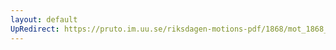 ```yaml
---
layout: default
UpRedirect: https://pruto.im.uu.se/riksdagen-motions-pdf/1868/mot_1868__fk__45/mot_1868__fk__45-001.pdf
---
```


